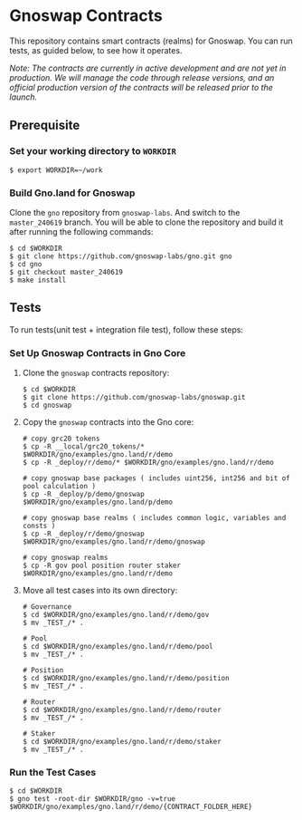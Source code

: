 # Gnoswap Contracts

This repository contains smart contracts (realms) for Gnoswap. You can run tests, as guided below, to see how it operates.

_Note: The contracts are currently in active development and are not yet in production. We will manage the code through release versions, and an official production version of the contracts will be released prior to the launch._

## Prerequisite

### Set your working directory to `WORKDIR`

```
$ export WORKDIR=~/work
```

### Build Gno.land for Gnoswap

Clone the `gno` repository from `gnoswap-labs`. And switch to the `master_240619` branch. You will be able to clone the repository and build it after running the following commands:

```
$ cd $WORKDIR
$ git clone https://github.com/gnoswap-labs/gno.git gno
$ cd gno
$ git checkout master_240619
$ make install
```

## Tests

To run tests(unit test + integration file test), follow these steps:

### Set Up Gnoswap Contracts in Gno Core

1. Clone the `gnoswap` contracts repository:

   ```
   $ cd $WORKDIR
   $ git clone https://github.com/gnoswap-labs/gnoswap.git
   $ cd gnoswap
   ```

2. Copy the `gnoswap` contracts into the Gno core:

   ```
   # copy grc20 tokens
   $ cp -R __local/grc20_tokens/* $WORKDIR/gno/examples/gno.land/r/demo
   $ cp -R _deploy/r/demo/* $WORKDIR/gno/examples/gno.land/r/demo

   # copy gnoswap base packages ( includes uint256, int256 and bit of pool calculation )
   $ cp -R _deploy/p/demo/gnoswap $WORKDIR/gno/examples/gno.land/p/demo

   # copy gnoswap base realms ( includes common logic, variables and consts )
   $ cp -R _deploy/r/demo/gnoswap $WORKDIR/gno/examples/gno.land/r/demo/gnoswap

   # copy gnoswap realms
   $ cp -R gov pool position router staker $WORKDIR/gno/examples/gno.land/r/demo
   ```

3. Move all test cases into its own directory:

   ```
   # Governance
   $ cd $WORKDIR/gno/examples/gno.land/r/demo/gov
   $ mv _TEST_/* .

   # Pool
   $ cd $WORKDIR/gno/examples/gno.land/r/demo/pool
   $ mv _TEST_/* .

   # Position
   $ cd $WORKDIR/gno/examples/gno.land/r/demo/position
   $ mv _TEST_/* .

   # Router
   $ cd $WORKDIR/gno/examples/gno.land/r/demo/router
   $ mv _TEST_/* .

   # Staker
   $ cd $WORKDIR/gno/examples/gno.land/r/demo/staker
   $ mv _TEST_/* .
   ```

### Run the Test Cases

```
$ cd $WORKDIR
$ gno test -root-dir $WORKDIR/gno -v=true $WORKDIR/gno/examples/gno.land/r/demo/{CONTRACT_FOLDER_HERE}
```
